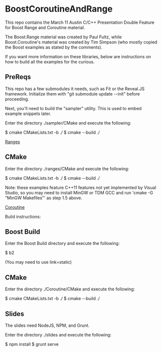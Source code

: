 # BoostCoroutineAndRange

This repo contains the March 11 Austin C/C++ Presentation Double Feature for Boost Range and Coroutine material.

The Boost.Range material was created by Paul Fultz, while Boost.Coroutine's material was created by Tim Simpson (who mostly copied the Boost examples as stated by the comments).

If you want more information on these libraries, below are instructions on how to build all the examples for the curious.

## PreReqs

This repo has a few submodules it needs, such as Fit or the Reveal.JS framework. Initialize them with "git submodule update --init" before proceeding.

Next, you'll need to build the "sampler" utility. This is used to embed example snippets later.

Enter the directory ./sampler/CMake and execute the following:

$ cmake CMakeLists.txt -b ./
$ cmake --build ./


[Ranges](https://timsimpson.github.io/BoostCoroutineAndRange/ranges/)


## CMake

Enter the directory ./ranges/CMake and execute the following:

$ cmake CMakeLists.txt -b ./
$ cmake --build ./

Note: these examples feature C++11 features not yet implemented by Visual Studio, so you may need to install MinGW or TDM GCC and run 'cmake -G "MinGW Makefiles"' as step 1.5 above.

[Coroutine](https://timsimpson.github.io/BoostCoroutineAndRange/ranges/coroutine.html)

Build instructions:

## Boost Build

Enter the Boost Build directory and execute the following:

$ b2

(You may need to use link=static)

## CMake

Enter the directory ./Coroutine/CMake and execute the following:

$ cmake CMakeLists.txt -b ./
$ cmake --build ./

## Slides

The slides need NodeJS, NPM, and Grunt.

Enter the directory ./slides and execute the following:

$ npm install
$ grunt serve
